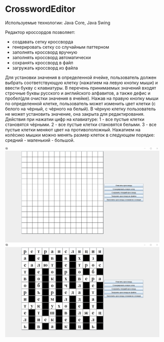 # CrosswordEditor

Используемые технологии: Java Core, Java Swing


Редактор кроссордов позволяет:
 - создавать сетку кроссворда
 - генерировать сетку со случайным паттерном
 - заполнять кроссворд вручную
 - заполнять кроссворд автоматически
 - сохранять кроссворд в файл
 - загружать кроссворд из файла

Для установки значения в определенной ячейке, пользователь должен выбрать соответствующую клетку (нажатием на левую кнопку мыши) и ввести букву с клавиатуры. В перечень принимаемых значений входят строчные буквы русского и английского алфавитов, а также дефис и пробел(для очистки значения в ячейке). 
Нажав на правую кнопку мыши по определенной клетке, пользователь может изменить цвет клетки (с белого на чѐрный, с чѐрного на белый). В чѐрную клетку пользователь не может установить значение, она закрыта
для редактирования. Действия при нажатии цифр на клавиатуре:
1 - все пустые клетки становятся чѐрными.
2 - все пустые клетки становятся белыми.
3 - все пустые клетки меняют цвет на противоположный.
Нажатием на колѐсико мышки можно менять размер клеток в следующем порядке: средний - маленький - большой.


![Screenshot](https://github.com/Misha-lab/CrosswordEditor/blob/main/screenshots/1.jpg)
![Screenshot](https://github.com/Misha-lab/CrosswordEditor/blob/main/screenshots/2.jpg)
